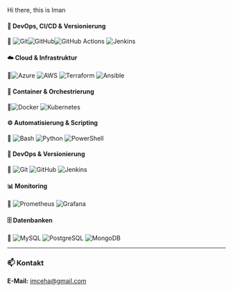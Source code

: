 
Hi there, this is Iman 


#### 🔁 DevOps, CI/CD & Versionierung
🔹 ![Git](https://img.shields.io/badge/-Git-F05032?logo=git&logoColor=white&style=flat-square)![GitHub](https://img.shields.io/badge/-GitHub-181717?logo=github&logoColor=white&style=flat-square)![GitHub Actions](https://img.shields.io/badge/-GitHub%20Actions-2088FF?logo=githubactions&logoColor=white&style=flat-square) ![Jenkins](https://img.shields.io/badge/-Jenkins-D24939?logo=jenkins&logoColor=white&style=flat-square)

#### ☁️ Cloud & Infrastruktur
🔹![Azure](https://img.shields.io/badge/-Azure-0078D4?logo=microsoftazure&logoColor=white&style=flat-square) ![AWS](https://img.shields.io/badge/-AWS-232F3E?logo=amazonaws&logoColor=white&style=flat-square) ![Terraform](https://img.shields.io/badge/-Terraform-7B42BC?logo=terraform&logoColor=white&style=flat-square) ![Ansible](https://img.shields.io/badge/-Ansible-EE0000?logo=ansible&logoColor=white&style=flat-square)

#### 🐳 Container & Orchestrierung
🔹![Docker](https://img.shields.io/badge/-Docker-2496ED?logo=docker&logoColor=white&style=flat-square) ![Kubernetes](https://img.shields.io/badge/-Kubernetes-326CE5?logo=kubernetes&logoColor=white&style=flat-square)

#### ⚙️ Automatisierung & Scripting
🔹 ![Bash](https://img.shields.io/badge/-Bash-4EAA25?logo=gnubash&logoColor=white&style=flat-square) ![Python](https://img.shields.io/badge/-Python-3776AB?logo=python&logoColor=white&style=flat-square) ![PowerShell](https://img.shields.io/badge/-PowerShell-5391FE?logo=powershell&logoColor=white&style=flat-square)

#### 🔁 DevOps & Versionierung
🔹 ![Git](https://img.shields.io/badge/-Git-F05032?logo=git&logoColor=white&style=flat-square) ![GitHub](https://img.shields.io/badge/-GitHub-181717?logo=github&logoColor=white&style=flat-square) ![Jenkins](https://img.shields.io/badge/-Jenkins-D24939?logo=jenkins&logoColor=white&style=flat-square)

#### 📊 Monitoring
🔹 ![Prometheus](https://img.shields.io/badge/-Prometheus-E6522C?logo=prometheus&logoColor=white&style=flat-square) ![Grafana](https://img.shields.io/badge/-Grafana-F46800?logo=grafana&logoColor=white&style=flat-square)

#### 🗄 Datenbanken
🔹 ![MySQL](https://img.shields.io/badge/-MySQL-4479A1?logo=mysql&logoColor=white&style=flat-square) ![PostgreSQL](https://img.shields.io/badge/-PostgreSQL-4169E1?logo=postgresql&logoColor=white&style=flat-square) ![MongoDB](https://img.shields.io/badge/-MongoDB-47A248?logo=mongodb&logoColor=white&style=flat-square)

</table>

---

### 📫 Kontakt

**E-Mail:** [imceha@gmail.com](mailto:imceha@gmail.com)  

